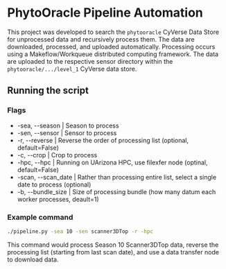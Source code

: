 # PhytoOracle Pipeline Automation
This project was developed to search the ```phytooracle``` CyVerse Data Store for unprocessed data and recursively process them. The data are downloaded, processed, and uploaded automatically. Processing occurs using a Makeflow/Workqueue distributed computing framework. The data are uploaded to the respective sensor directory within the ```phytooracle/.../level_1``` CyVerse data store.

## Running the script
### Flags 
* -sea, --season | Season to process 
* -sen, --sensor | Sensor to process 
* -r, --reverse | Reverse the order of processing list (optional, default=False)
* -c, --crop | Crop to process
* -hpc, --hpc | Running on UArizona HPC, use filexfer node (optinal, default=False)
* -scan, --scan_date | Rather than processing entire list, select a single date to process (optional)
* -b, --bundle_size | Size of processing bundle (how many datum each worker processes, deault=1)
### Example command 
```bash
./pipeline.py -sea 10 -sen scanner3DTop -r -hpc
```
This command would process Season 10 Scanner3DTop data, reverse the processing list (starting from last scan date), and use a data transfer node to download data. 
